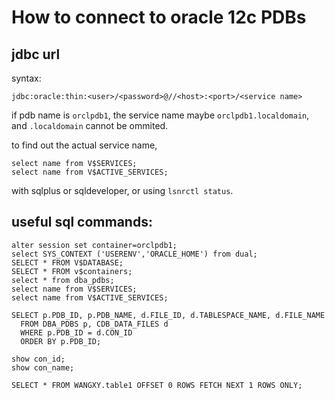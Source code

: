 # How to connect to oracle 12c PDBs

## jdbc url

syntax:
```
jdbc:oracle:thin:<user>/<password>@//<host>:<port>/<service name>
```
if pdb name is `orclpdb1`, the service name maybe `orclpdb1.localdomain`, and `.localdomain` cannot be ommited.

to find out the actual service name, 
```
select name from V$SERVICES;
select name from V$ACTIVE_SERVICES;
```
with sqlplus or sqldeveloper, or using `lsnrctl status`.


## useful sql commands:

```
alter session set container=orclpdb1;
select SYS_CONTEXT ('USERENV','ORACLE_HOME') from dual;
SELECT * FROM V$DATABASE;
SELECT * FROM v$containers;
select * from dba_pdbs;
select name from V$SERVICES;
select name from V$ACTIVE_SERVICES;

SELECT p.PDB_ID, p.PDB_NAME, d.FILE_ID, d.TABLESPACE_NAME, d.FILE_NAME
  FROM DBA_PDBS p, CDB_DATA_FILES d
  WHERE p.PDB_ID = d.CON_ID
  ORDER BY p.PDB_ID;
  
show con_id;
show con_name;

SELECT * FROM WANGXY.table1 OFFSET 0 ROWS FETCH NEXT 1 ROWS ONLY;
```

